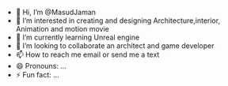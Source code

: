 - 👋 Hi, I’m @MasudJaman
- 👀 I’m interested in creating and designing Architecture,interior, Animation and motion movie
- 🌱 I’m currently learning Unreal engine 
- 💞️ I’m looking to collaborate an architect and game developer
- 📫 How to reach me email or send me a text
- 😄 Pronouns: ...
- ⚡ Fun fact: ...

<!---
MasudJaman/MasudJaman is a ✨ special ✨ repository because its `README.md` (this file) appears on your GitHub profile.
You can click the Preview link to take a look at your changes.
--->
